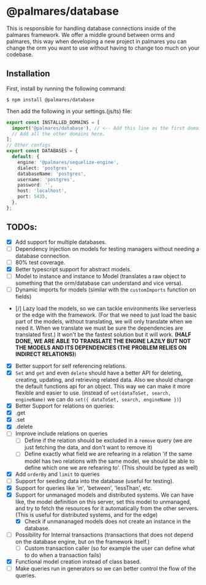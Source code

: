 # @palmares/database

This is responsible for handling database connections inside of the palmares framework.
We offer a middle ground between orms and palmares, this way when developing a new project in palmares
you can change the orm you want to use without having to change too much on your codebase.

## Installation

First, install by running the following command:

```
$ npm install @palmares/database
```

Then add the following in your settings.(js/ts) file:

```ts
export const INSTALLED_DOMAINS = [
  import('@palmares/database'), // <-- Add this line as the first domain.
  // Add all the other domains here.
];
// Other configs
export const DATABASES = {
  default: {
    engine: '@palmares/sequelize-engine',
    dialect: 'postgres',
    databaseName: 'postgres',
    username: 'postgres',
    password: '',
    host: 'localhost',
    port: 5435,
  },
};
```

## TODOs:

- [x] Add support for multiple databases.
- [ ] Dependency injection on models for testing managers without needing a database connection.
- [ ] 80% test coverage.
- [x] Better typescript support for abstract models.
- [ ] Model to instance and instance to Model (translates a raw object to something that the orm/database can understand and vice versa).
- [ ] Dynamic imports for models (similar with the `customImports` function on fields)
- [/] Lazy load the models, so we can tackle environments like serverless or the edge with the framework. (For that we need to just load the basic part of the models, without translating, we will only translate when we need it. When we translate we must be sure the dependencies are translated first.) It won't be the fastest solution but it will work. **(HALF DONE, WE ARE ABLE TO TRANSLATE THE ENGINE LAZILY BUT NOT THE MODELS AND ITS DEPENDENCIES (THE PROBLEM RELIES ON INDIRECT RELATIONS)**)
- [x] Better support for self referencing relations.
- [x] `Set` and `get` and even `delete` should have a better API for deleting, creating, updating, and retrieving related data. Also we should change the default functions api for an object. This way we can make it more flexible and easier to use. (instead of `set(dataToSet, search, engineName)` we can do `set({ dataToSet, search, engineName })`)
- [x] Better Support for relations on queries:
- [x] .get
- [x] .set
- [x] .delete
- [ ] Improve include relations on queries
  - [ ] Define if the relation should be excluded in a `remove` query (we are just fetching the data, and don't want to remove it)
  - [ ] Define exactly what field we are refearing in a relation 'if the same model has two relations with the same model, we should be able to define which one we are refearing to'. (This should be typed as well)
- [x] Add `orderBy` and `limit` to queries
- [ ] Support for seeding data into the database (useful for testing).
- [x] Support for queries like 'in', 'between', 'lessThan', etc.
- [x] Support for unmanaged models and distributed systems. We can have like, the model definition on this server, set this model to unmanaged, and try to fetch the resources for it
      automatically from the other servers. (This is useful for distributed systems, and for the edge)
  - [x] Check if unmananaged models does not create an instance in the database.
- [ ] Possibility for Internal transactions (transactions that does not depend on the database engine, but on the framework itself.)
  - [ ] Custom transaction caller (so for example the user can define what to do when a transaction fails)
- [x] Functional model creation instead of class based.
- [ ] Make queries run in generators so we can better control the flow of the queries.
